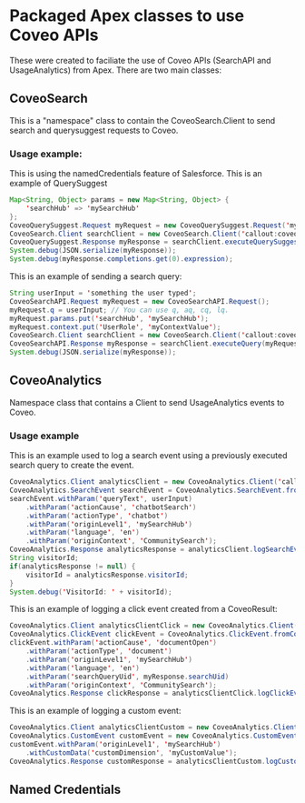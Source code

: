 # Packaged Apex classes to use Coveo APIs

These were created to faciliate the use of Coveo APIs (SearchAPI and UsageAnalytics) from Apex.
There are two main classes:

## CoveoSearch

This is a "namespace" class to contain the CoveoSearch.Client to send search and querysuggest requests to Coveo.

### Usage example:

This is using the namedCredentials feature of Salesforce.
This is an example of QuerySuggest
```Java
Map<String, Object> params = new Map<String, Object> {
    'searchHub' => 'mySearchHub'
};
CoveoQuerySuggest.Request myRequest = new CoveoQuerySuggest.Request('my partial query', 'en', params);
CoveoSearch.Client searchClient = new CoveoSearch.Client('callout:coveosearchprod', '{!$Credential.Password}');
CoveoQuerySuggest.Response myResponse = searchClient.executeQuerySuggest(myRequest);
System.debug(JSON.serialize(myResponse));
System.debug(myResponse.completions.get(0).expression);
```

This is an example of sending a search query:
```Java
String userInput = 'something the user typed';
CoveoSearchAPI.Request myRequest = new CoveoSearchAPI.Request();
myRequest.q = userInput; // You can use q, aq, cq, lq.
myRequest.params.put('searchHub', 'mySearchHub');
myRequest.context.put('UserRole', 'myContextValue');
CoveoSearch.Client searchClient = new CoveoSearch.Client('callout:coveosearchprod', '{!$Credential.Password}');
CoveoSearchAPI.Response myResponse = searchClient.executeQuery(myRequest);
System.debug(JSON.serialize(myResponse));
```

## CoveoAnalytics

Namespace class that contains a Client to send UsageAnalytics events to Coveo.

### Usage example

This is an example used to log a search event using a previously executed search query to create the event.

```Java
CoveoAnalytics.Client analyticsClient = new CoveoAnalytics.Client('callout:coveoanalyticsprod', '{!$Credential.Password}');
CoveoAnalytics.SearchEvent searchEvent = CoveoAnalytics.SearchEvent.fromQueryResponse(myResponse);
searchEvent.withParam('queryText', userInput)
    .withParam('actionCause', 'chatbotSearch')
    .withParam('actionType', 'chatbot')
    .withParam('originLevel1', 'mySearchHub')
    .withParam('language', 'en')
    .withParam('originContext', 'CommunitySearch');
CoveoAnalytics.Response analyticsResponse = analyticsClient.logSearchEvent(searchEvent, null);
String visitorId;
if(analyticsResponse != null) {
    visitorId = analyticsResponse.visitorId;
}
System.debug('VisitorId: ' + visitorId);
```

This is an example of logging a click event created from a CoveoResult:
``` Java
CoveoAnalytics.Client analyticsClientClick = new CoveoAnalytics.Client('callout:coveoanalyticsprod', '{!$Credential.Password}');
CoveoAnalytics.ClickEvent clickEvent = CoveoAnalytics.ClickEvent.fromCoveoResult(myResponse.results.get(0));
clickEvent.withParam('actionCause', 'documentOpen')
    .withParam('actionType', 'document')
    .withParam('originLevel1', 'mySearchHub')
    .withParam('language', 'en')
    .withParam('searchQueryUid', myResponse.searchUid)
    .withParam('originContext', 'CommunitySearch');
CoveoAnalytics.Response clickResponse = analyticsClientClick.logClickEvent(clickEvent, visitorId);
```

This is an example of logging a custom event:
```Java
CoveoAnalytics.Client analyticsClientCustom = new CoveoAnalytics.Client('callout:coveoanalyticsprod', '{!$Credential.Password}');
CoveoAnalytics.CustomEvent customEvent = new CoveoAnalytics.CustomEvent('myEventType', 'myEventValue', 'language');
customEvent.withParam('originLevel1', 'mySearchHub')
    .withCustomData('customDimension', 'myCustomValue');
CoveoAnalytics.Response customResponse = analyticsClientCustom.logCustomEvent(customEvent, visitorId);
```


## Named Credentials